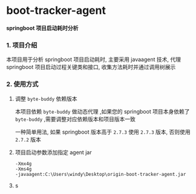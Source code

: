 # boot-tracker-agent

**springboot 项目启动耗时分析**

### 1. 项目介绍

本项目用于分析 springboot 项目启动耗时, 主要采用 javaagent 技术, 代理 springboot 项目启动过程关键类和接口, 收集方法耗时并通过调用树展示

### 2. 使用方式

1. 调整 `byte-buddy` 依赖版本

   本项目依赖 `byte-buddy` 做动态代理 ,如果您的 springboot 项目本身依赖了 `byte-buddy` ,需要调整对应依赖版本和项目版本一致

   一种简单用法, 如果 springboot 版本高于 `2.7.3` 使用 `2.7.3` 版本, 否则使用 `2.7.2` 版本

2. 项目启动参数添加指定 agent jar

   ```properties
   -Xmx4g
   -Xms4g
   -javaagent:C:\Users\windy\Desktop\origin-boot-tracker-agent.jar
   ```

3. s 

